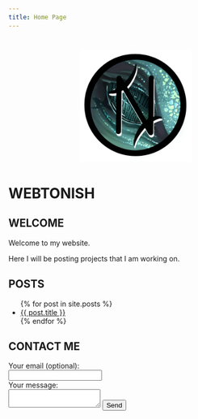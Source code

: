 ```yaml
---
title: Home Page
---
```


<h1 align="center"><img src="/assets/img/logo.png" alt="Logo" style="width:220px;height:220px;"></h1>
<script src="/assets/js/firstScript.js"></script>

# WEBTONISH

## WELCOME

Welcome to my website.

Here I will be posting projects that I am working on.

## POSTS
<ul>
	{% for post in site.posts %}
		<li>
			<a href="{{ post.url }}">{{ post.title }}</a>
		</li>
	{% endfor %}
</ul>

## CONTACT ME

<form
  action="https://formspree.io/f/xleabwzw"
  method="POST"
>
  <label>
    Your email (optional):
    <br>
    <input type="email" name="_replyto">
  </label>
  <label>
    <br>
    Your message:
    <br>
    <textarea name="message"></textarea>
  </label>
  <button type="submit">Send</button>
</form>
